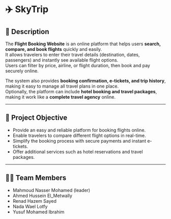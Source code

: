 # ✈️ SkyTrip

## 📌 Description  
The **Flight Booking Website** is an online platform that helps users **search, compare, and book flights** quickly and easily.  
It allows travelers to enter their travel details (destination, dates, passengers) and instantly see available flight options.  
Users can filter by price, airline, or flight duration, then book and pay securely online.  

The system also provides **booking confirmation, e-tickets, and trip history**, making it easy to manage all travel plans in one place.  
Optionally, the platform can include **hotel booking and travel packages**, making it work like a **complete travel agency** online.  

---

## 🎯 Project Objective  
- Provide an easy and reliable platform for booking flights online.  
- Enable travelers to compare different flight options in real-time.  
- Simplify the booking process with secure payments and instant e-tickets.  
- Offer additional services such as hotel reservations and travel packages.  

---

## 👨‍💻 Team Members  
- Mahmoud Nasser Mohamed (leader)
- Ahmed Hussein El_Metwally  
- Renad Hazem Sayed  
- Nada Wael Lotfy  
- Yusuf Mohamed Ibrahim  
